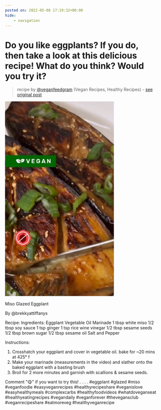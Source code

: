 ```yaml
---
posted on: 2022-05-08 17:19:32+00:00
hide:
    - navigation
---
```


# Do you like eggplants? If you do, then take a look at this delicious recipe! What do you think? Would you try it? 

> recipe by [@veganfeedgram](https://www.instagram.com/veganfeedgram/) 
(Vegan Recipes, Healthy Recipes) - [see original post](https://instagram.com/p/CdTiB-ppjIu)

![](../img/veganfeedgram_08-05-2022_1705.png)


Miso Glazed Eggplant

By @brekkyattiffanys

Recipe:
Ingredients:
Eggplant
Vegetable Oil
Marinade
1 tbsp white miso
1/2 tbsp soy sauce
1 tsp ginger
1 tsp rice wine vinegar
1/2 tbsp sesame seeds
1/2 tbsp brown sugar
1/2 tbsp sesame oil
Salt and Pepper

Instructions:
1. Crosshatch your eggplant and cover in vegetable oil. bake for ~20 mins at 425° f
2. Make your marinade (measurements in the video) and slather onto the baked eggplant with a basting brush
3. Broil for 2 more minutes and garnish with scallions & sesame seeds.

Comment "😋" if you want to try this!
.
.
.
.
\#eggplant \#glazed \#miso \#veganfoodie \#easyveganrecipes \#healthyrecipeshare \#veganislove
\#easyhealthymeals \#complexcarbs \#healthyfoodvideos \#whatdoveganseat
\#healthyeatingrecipes \#vegandaily \#veganforever \#thevegansclub \#veganrecipeshare
\#eatmoreveg \#healthyveganrecipe 